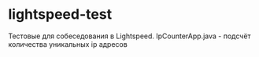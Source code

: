 # lightspeed-test
Тестовые для собеседования в Lightspeed.
IpCounterApp.java - подсчёт количества уникальных ip адресов
